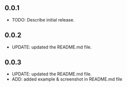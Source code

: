 ## 0.0.1

- TODO: Describe initial release.

## 0.0.2

- UPDATE: updated the README.md file.

## 0.0.3

- UPDATE: updated the README.md file.
- ADD: added example & screenshot in README.md file
